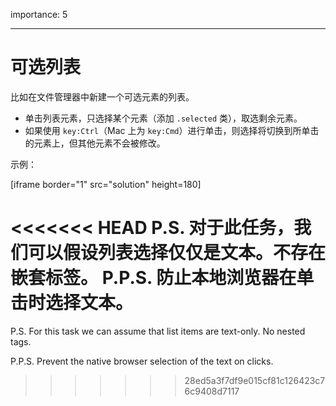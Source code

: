 importance: 5

---

# 可选列表

比如在文件管理器中新建一个可选元素的列表。

- 单击列表元素，只选择某个元素（添加 `.selected` 类），取选剩余元素。
- 如果使用 `key:Ctrl`（Mac 上为 `key:Cmd`）进行单击，则选择将切换到所单击的元素上，但其他元素不会被修改。

示例：

[iframe border="1" src="solution" height=180]

<<<<<<< HEAD
P.S. 对于此任务，我们可以假设列表选择仅仅是文本。不存在嵌套标签。
P.P.S. 防止本地浏览器在单击时选择文本。
=======
P.S. For this task we can assume that list items are text-only. No nested tags.

P.P.S. Prevent the native browser selection of the text on clicks.
>>>>>>> 28ed5a3f7df9e015cf81c126423c76c9408d7117
